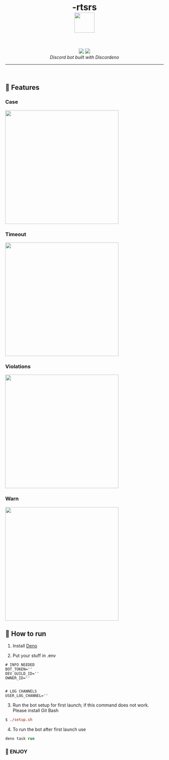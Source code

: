 <h1 align="center">
  -rtsrs
  <br>
  <a href="#"><img src="https://user-images.githubusercontent.com/90981829/200134119-2aee089d-7ac0-490e-a031-3be4428930ba.png" width="64" height="64"></a>
</h1>
<br>
<p align="center">
  <img src="https://img.shields.io/badge/deno%20js-000000?style=for-the-badge&logo=deno&logoColor=white">
  <img src="https://img.shields.io/badge/typescript-%23007ACC.svg?style=for-the-badge&logo=typescript&logoColor=white">
  <br>
  <i>Discord bot built with Discordeno</i>
</p>
<hr>
<br>

## 📜 Features
### Case
<a href="#"><img src="https://user-images.githubusercontent.com/90981829/200134452-d9a7051f-536f-4dbc-8bcf-512a4304cf34.png" width="360"></a>

### Timeout
<a href="#"><img src="https://user-images.githubusercontent.com/90981829/200134408-93ee97c7-7b7a-48c8-9bea-a288d40ffca7.png" width="360"></a>


### Violations
<a href="#"><img src="https://user-images.githubusercontent.com/90981829/200134428-514b2f3e-32ff-4dc9-97af-c9c01b50ff5b.png" width="360"></a>

### Warn
<a href="#"><img src="https://user-images.githubusercontent.com/90981829/200134418-630211a9-bcbc-4860-a0ca-c44a5cf5225e.png" width="360"></a>


## 🤖 How to run
1. Install [Deno](https://deno.land/)

2. Put your stuff in .env 
```env
# INFO NEEDED
BOT_TOKEN=''
DEV_GUILD_ID=''
OWNER_ID=''


# LOG CHANNELS
USER_LOG_CHANNEL=''
```


3. Run the bot setup for first launch; if this command does not work. Please install Git Bash
```ps
$ ./setup.sh
```

4. To run the bot after first launch use
```ps
deno task run
```

### 🗿 ENJOY
